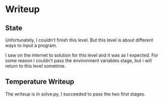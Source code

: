 # Writeup #
## State ##
Unfortunately, I couldn't finish this level.
But this level is about different ways to input a program.

I saw on the internet to solution for this level and it was as I expected. 
For some reason I couldn't pass the environment variables stage, but i will return to this level sometime.

## Temperature Writeup ##
The writeup is in solve.py, I succeeded to pass the two first stages.
